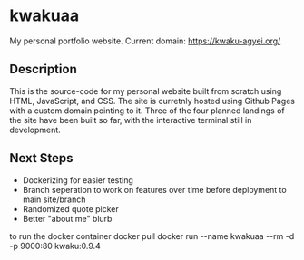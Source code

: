 # kwakuaa
My personal portfolio website. Current domain: https://kwaku-agyei.org/

## Description
This is the source-code for my personal website built from scratch using HTML, JavaScript, and CSS. The site is curretnly hosted using Github Pages with a custom domain pointing to it. Three of the four planned landings of the site have been built so far, with the interactive terminal still in development. 

## Next Steps
- Dockerizing for easier testing
- Branch seperation to work on features over time before deployment to main site/branch
- Randomized quote picker
- Better "about me" blurb

to run the docker container 
docker pull 
docker run --name kwakuaa --rm -d -p 9000:80 kwaku:0.9.4
